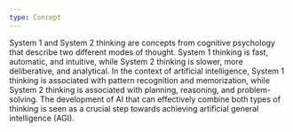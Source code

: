 ```yaml
---
type: Concept
---
```


System 1 and System 2 thinking are concepts from cognitive psychology that describe two different modes of thought. System 1 thinking is fast, automatic, and intuitive, while System 2 thinking is slower, more deliberative, and analytical. In the context of artificial intelligence, System 1 thinking is associated with pattern recognition and memorization, while System 2 thinking is associated with planning, reasoning, and problem-solving. The development of AI that can effectively combine both types of thinking is seen as a crucial step towards achieving artificial general intelligence (AGI).